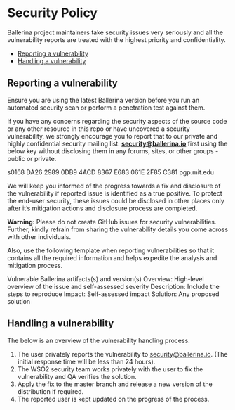 # Security Policy

Ballerina project maintainers take security issues very seriously and all the vulnerability reports are treated with the highest priority and confidentiality.

- [Reporting a vulnerability](#reporting-a-vulnerability)
- [Handling a vulnerability](#handling-a-vulnerability)

## Reporting a vulnerability

Ensure you are using the latest Ballerina version before you run an automated security scan or perform a penetration test against them.

If you have any concerns regarding the security aspects of the source code or any other resource in this repo or have uncovered a security vulnerability, we strongly encourage you to report that to our private and highly confidential security mailing list: **security@ballerina.io** first using the below key without disclosing them in any forums, sites, or other groups - public or private. 

s0168 DA26 2989 0DB9 4ACD 8367 E683 061E 2F85 C381 pgp.mit.edu

We will keep you informed of the progress towards a fix and disclosure of the vulnerability if reported issue is identified as a true positive. To protect the end-user security, these issues could be disclosed in other places only after it’s mitigation actions and disclosure process are completed.

**Warning:** Please do not create GitHub issues for security vulnerabilities. Further, kindly refrain from sharing the vulnerability details you come across with other individuals. 

Also, use the following template when reporting vulnerabilities so that it contains all the required information and helps expedite the analysis and mitigation process.

Vulnerable Ballerina artifacts(s) and version(s)
Overview: High-level overview of the issue and self-assessed severity
Description: Include the steps to reproduce
Impact: Self-assessed impact
Solution: Any proposed solution

## Handling a vulnerability

The below is an overview of the vulnerability handling process.

1. The user privately reports the vulnerability to security@ballerina.io. (The initial response time will be less than 24 hours).
2. The WSO2 security team works privately with the user to fix the vulnerability and QA verifies the solution.
3. Apply the fix to the master branch and release a new version of the distribution if required.
4. The reported user is kept updated on the progress of the process. 
